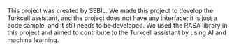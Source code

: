 This project was created by SEBİL.
We made this project to develop the Turkcell assistant, and the project does not have any interface; it is just a code sample, and it still needs to be developed.
We used the RASA library in this project and aimed to contribute to the Turkcell assistant by using AI and machine learning.
